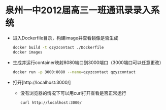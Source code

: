# 泉州一中2012届高三一班通讯录录入系统

+ 进入Dockerfile目录，构建image并查看镜像是否生成

  ```bash
  docker build -t qzyzcontact ./Dockerfile
  docker images
  ```

+ 生成并运行container映射8080端口到3000端口（3000端口可以任意更改）

  ```bash
  docker run -p 3000:8080 --name=qzyzcontact qzyzcontact
  ```

+ 打开[http://localhost:3000/]

  - 没有浏览器的情况下可以用curl打开查看是否正常运行
  
    ```shell script
    curl http://localhost:3000/
    ```

